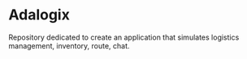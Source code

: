 # Adalogix
Repository dedicated to create an application that simulates logistics management, inventory, route, chat.

